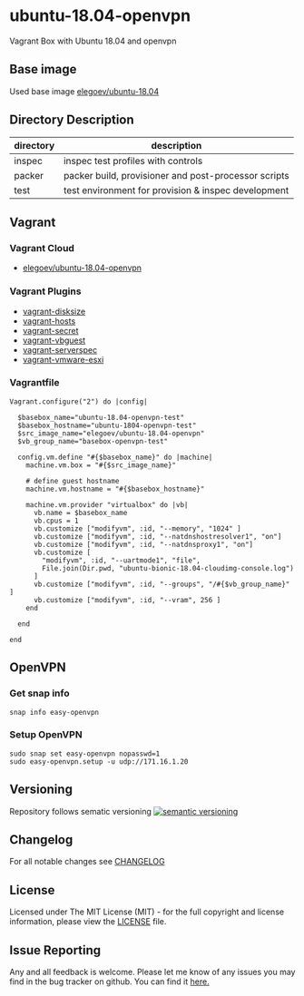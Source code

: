 # ubuntu-18.04-openvpn

Vagrant Box with Ubuntu 18.04 and openvpn

## Base image

Used base image [elegoev/ubuntu-18.04](https://app.vagrantup.com/elegoev/boxes/ubuntu-18.04)

## Directory Description

| directory | description                                          |
|-----------|------------------------------------------------------|
| inspec    | inspec test profiles with controls                   |
| packer    | packer build, provisioner and post-processor scripts |
| test      | test environment for provision & inspec development  |

## Vagrant

### Vagrant Cloud

- [elegoev/ubuntu-18.04-openvpn](https://app.vagrantup.com/elegoev/boxes/ubuntu-18.04-openvpn)

### Vagrant Plugins

- [vagrant-disksize](https://github.com/sprotheroe/vagrant-disksize)
- [vagrant-hosts](https://github.com/oscar-stack/vagrant-hosts)
- [vagrant-secret](https://github.com/tcnksm/vagrant-secret)
- [vagrant-vbguest](https://github.com/dotless-de/vagrant-vbguest)
- [vagrant-serverspec](https://github.com/vvchik/vagrant-serverspec)
- [vagrant-vmware-esxi](https://github.com/josenk/vagrant-vmware-esxi)

### Vagrantfile

    Vagrant.configure("2") do |config|

      $basebox_name="ubuntu-18.04-openvpn-test"
      $basebox_hostname="ubuntu-1804-openvpn-test"
      $src_image_name="elegoev/ubuntu-18.04-openvpn"
      $vb_group_name="basebox-openvpn-test"

      config.vm.define "#{$basebox_name}" do |machine|
        machine.vm.box = "#{$src_image_name}"
    
        # define guest hostname
        machine.vm.hostname = "#{$basebox_hostname}"

        machine.vm.provider "virtualbox" do |vb|
          vb.name = $basebox_name
          vb.cpus = 1
          vb.customize ["modifyvm", :id, "--memory", "1024" ]
          vb.customize ["modifyvm", :id, "--natdnshostresolver1", "on"]
          vb.customize ["modifyvm", :id, "--natdnsproxy1", "on"]
          vb.customize [
            "modifyvm", :id, "--uartmode1", "file",
            File.join(Dir.pwd, "ubuntu-bionic-18.04-cloudimg-console.log")
          ]
          vb.customize ["modifyvm", :id, "--groups", "/#{$vb_group_name}" ]
          vb.customize ["modifyvm", :id, "--vram", 256 ]
        end

      end   

    end

## OpenVPN

### Get snap info

    snap info easy-openvpn

### Setup OpenVPN

    sudo snap set easy-openvpn nopasswd=1
    sudo easy-openvpn.setup -u udp://171.16.1.20

## Versioning

Repository follows sematic versioning  [![semantic versioning](https://img.shields.io/badge/semver-2.0.0-green.svg)](http://semver.org)

## Changelog

For all notable changes see [CHANGELOG](https://github.com/elegoev/basebox-ubuntu-18.04-openvpn/blob/master/CHANGELOG.md)

## License

Licensed under The MIT License (MIT) - for the full copyright and license information, please view the [LICENSE](https://github.com/elegoev/basebox-ubuntu-18.04-openvpn/blob/master/LICENSE) file.

## Issue Reporting

Any and all feedback is welcome.  Please let me know of any issues you may find in the bug tracker on github. You can find it [here.](https://github.com/elegoev/basebox-ubuntu-18.04-openvpn/issues)
